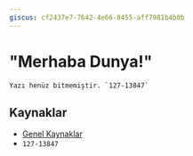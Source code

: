 ```yaml
---
giscus: cf2437e7-7642-4e66-8455-aff7981b4b0b
---
```


# "Merhaba Dunya!"

```{todo}
Yazı henüz bitmemiştir. `127-13847`
```

## Kaynaklar

- [Genel Kaynaklar](index.md)
- `127-13847`
